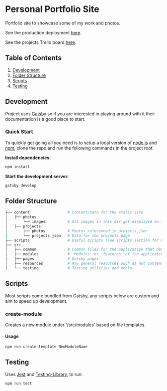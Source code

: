 

# Personal Portfolio Site

Portfolio site to showcase some of my work and photos.

See the production deployment [here](www.carderb.com). 

See the projects Trello board [here](https://trello.com/b/mSCcGanZ/portfolio).

## Table of Contents

1. [Development](#development)
2. [Folder Structure](#folder-structure)
3. [Scripts](#scripts)
4. [Testing](#testing)

## Development

Project uses [Gatsby](https://www.gatsbyjs.com/docs/?utm_source=starter&utm_medium=readme&utm_campaign=minimal-starter) so if you are interested in playing around with it their documentation is a good place to start.

### Quick Start

To quickly get going all you need is to setup a local version of [node.js](https://nodejs.org/en/) and [npm](https://www.npmjs.com/), clone the repo and run the following commands in the project root:

**Install dependencies:**

```javascript
npm install
```

**Start the development server:**

```javascript
gatsby develop
```

## Folder Structure

```bash
├── content                 # Content/Data for the static site
│   ├── photos              
│       └── images          # All images in this dir get displayed on the photos page, their file names are the image alts
│   ├── projects            
│       ├── photos          # Photos referenced in projects.json
|       └── projects.json   # Data for the projects page
├── scripts                 # Useful scripts (see scripts section for more detail)
├── src                     
│   ├── common              # Common files for the application that don't belong to a feature
│   ├── modules             # 'Modules' or 'features' of the application 
│   ├── pages               # Gatsby pages
│   ├── resources           # Any general resources such as not content specific images
│   └── testing             # Testing utilities and mocks
```

## Scripts

Most scripts come bundled from Gatsby, any scripts below are custom and aim to speed up development.

### create-module

Creates a new module under '/src/modules' based on file templates.

#### Usage

```javascript
npm run create-template NewModuleName
```

## Testing

Uses [Jest](https://jestjs.io/) and [Testing-Library](https://testing-library.com/docs/), to run:

```
npm run test
```
